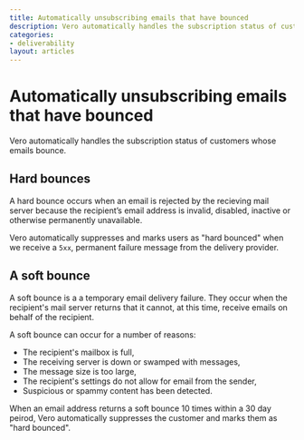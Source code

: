 ```yaml
---
title: Automatically unsubscribing emails that have bounced
description: Vero automatically handles the subscription status of customers whose emails bounce.
categories:
- deliverability
layout: articles
---
```


# Automatically unsubscribing emails that have bounced

Vero automatically handles the subscription status of customers whose emails bounce.

## Hard bounces

A hard bounce occurs when an email is rejected by the recieving mail server because the recipient’s email address is invalid, disabled, inactive or otherwise permanently unavailable.

Vero automatically suppresses and marks users as "hard bounced" when we receive a `5xx`, permanent failure message from the delivery provider.

## A soft bounce

A soft bounce is a a temporary email delivery failure. They occur when the recipient's mail server returns that it cannot, at this time, receive emails on behalf of the recipient. 

A soft bounce can occur for a number of reasons:

- The recipient's mailbox is full,
- The receiving server is down or swamped with messages,
- The message size is too large,
- The recipient's settings do not allow for email from the sender, 
- Suspicious or spammy content has been detected.

When an email address returns a soft bounce 10 times within a 30 day peirod, Vero automatically suppresses the customer and marks them as "hard bounced".
